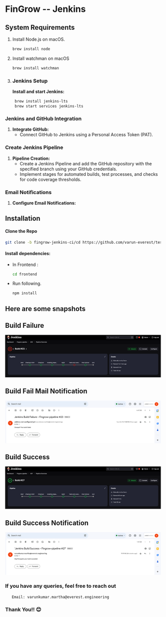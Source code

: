 # FinGrow -- Jenkins


## System Requirements

1. Install Node.js on macOS.

   ```bash
   brew install node
   ```
2. Install watchman on macOS 
   ```bash
   brew install watchman
   ```
3. ### Jenkins Setup

    **Install and start Jenkins:**
        
        brew install jenkins-lts
        brew start services jenkins-lts


### Jenkins and GitHub Integration

1. **Integrate GitHub:**
   - Connect GitHub to Jenkins using a Personal Access Token (PAT).

### Create Jenkins Pipeline

1. **Pipeline Creation:**
   - Create a Jenkins Pipeline and add the GitHub repository with the specified branch using your GitHub credentials.
   - Implement stages for automated builds, test processes, and checks for code coverage thresholds.

### Email Notifications

1. **Configure Email Notifications:**

## Installation
#### Clone the Repo
   
   ```bash
   git clone -b fingrow-jenkins-ci/cd https://github.com/varun-everest/testing-fingrow
   ```
#### Install dependencies:
   - In Frontend : 

      ```bash
      cd frontend
      ```
   - Run following.

      ```bash
      npm install
      ```
## Here are some snapshots

## Build Failure 

![Build fail](snapshots/fail.png)

## Build Fail Mail Notification
![Build fail](snapshots/fail_mail.png)


## Build Success
![Build fail](snapshots/success.png)

## Build Success Notification
![Build fail](snapshots/success_mail.png)



### If you have any queries, feel free to reach out
```bash
   Email: varunkumar.martha@everest.engineering
```

### Thank You!! 😊